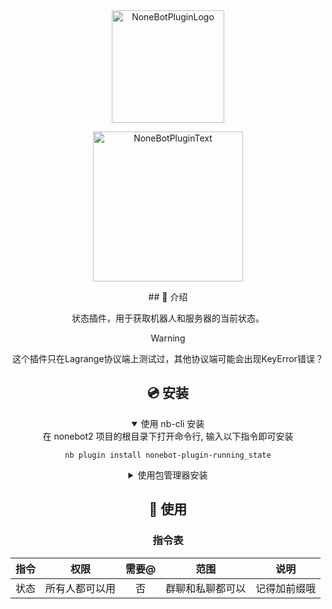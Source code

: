<div align="center">
  <a href="https://v2.nonebot.dev/store"><img src="https://github.com/A-kirami/nonebot-plugin-template/blob/resources/nbp_logo.png" width="180" height="180" alt="NoneBotPluginLogo"></a>
  <br>
  <p><img src="https://github.com/A-kirami/nonebot-plugin-template/blob/resources/NoneBotPlugin.svg" width="240" alt="NoneBotPluginText"></p>
</div>

<div align="center">
## 📖 介绍

状态插件，用于获取机器人和服务器的当前状态。
> [!WARNING]
> 这个插件只在Lagrange协议端上测试过，其他协议端可能会出现KeyError错误？

## 💿 安装

<details open>
<summary>使用 nb-cli 安装</summary>
在 nonebot2 项目的根目录下打开命令行, 输入以下指令即可安装

    nb plugin install nonebot-plugin-running_state

</details>

<details>
<summary>使用包管理器安装</summary>
在 nonebot2 项目的插件目录下, 打开命令行, 根据你使用的包管理器, 输入相应的安装命令

<details>
<summary>pip</summary>

    pip install nonebot-plugin-running_state
</details>
<details>
<summary>pdm</summary>

    pdm add nonebot-plugin-running_state
</details>
<details>
<summary>poetry</summary>

    poetry add nonebot-plugin-running_state
</details>
<details>
<summary>conda</summary>

    conda install nonebot-plugin-running_state
</details>

打开 nonebot2 项目根目录下的 `pyproject.toml` 文件, 在 `[tool.nonebot]` 部分追加写入

    plugins = ["nonebot_plugin_running_state"]

</details>

## 🎉 使用
### 指令表
| 指令 | 权限 | 需要@ | 范围 | 说明 |
|:-----:|:----:|:----:|:----:|:----:|
| 状态 | 所有人都可以用 | 否 | 群聊和私聊都可以 | 记得加前缀哦 |